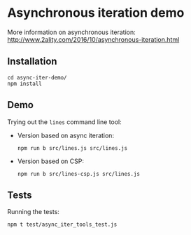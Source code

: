# Asynchronous iteration demo

More information on asynchronous iteration: http://www.2ality.com/2016/10/asynchronous-iteration.html


## Installation

```text
cd async-iter-demo/
npm install
```

## Demo

Trying out the `lines` command line tool:

* Version based on async iteration:

    ```text
    npm run b src/lines.js src/lines.js
    ```

* Version based on CSP:

    ```text
    npm run b src/lines-csp.js src/lines.js
    ```

## Tests

Running the tests:

```text
npm t test/async_iter_tools_test.js
```
